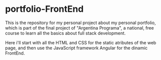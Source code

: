 # portfolio-FrontEnd
This is the repository for my personal project about my personal portfolio, which is part of the final project of "Argentina Programa", a national, free course to learn all 
the basics about full stack development.

Here i'll start with all the HTML and CSS for the static atributes of the web page, and then use the JavaScript framework Angular for the dinamic FrontEnd.
